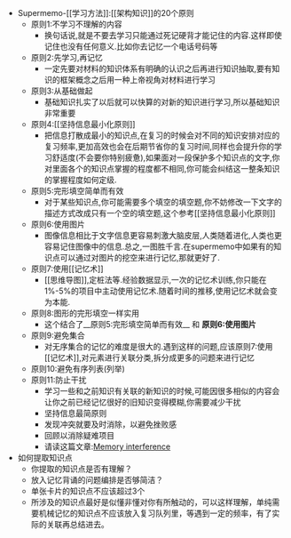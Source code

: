 - Supermemo-[[学习方法]]:[[架构知识]]的20个原则
    - 原则1:不学习不理解的内容
        - 换句话说,就是不要去学习只能通过死记硬背才能记住的内容.这样即使记住也没有任何意义.比如你去记忆一个电话号码等
    - 原则2:先学习,再记忆
        - 一定先要对材料的知识体系有明确的认识之后再进行知识抽取,要有知识的框架概念之后用一种上帝视角对材料进行学习
    - 原则3:从基础做起
        - 基础知识扎实了以后就可以快算的对新的知识进行学习,所以基础知识非常重要
    - 原则4:[[坚持信息最小化原则]]
        - 把信息打散成最小的知识点,在复习的时候会对不同的知识安排对应的复习频率,更加高效也会在后期节省你的复习时间,同样也会提升你的学习舒适度(不会要你特别疲惫),如果面对一段保护多个知识点的文字,你对里面各个的知识点掌握的程度都不相同,你可能会纠结这一整条知识的掌握程度如何定级.
    - 原则5:完形填空简单而有效
        - 对于某些知识点,你可能需要多个填空的填空题,你不妨修改一下文字的描述方式改成只有一个空的填空题,这个参考[[坚持信息最小化原则]]
    - 原则6:使用图片
        - 图像信息相比于文字信息更容易刺激大脑皮层,人类随着进化,人类也更容易记住图像中的信息.总之,一图胜千言.在supermemo中如果有的知识点可以通过对图片的挖空来进行记忆,那就更好了.
    - 原则7:使用[[记忆术]]
        - [[思维导图]],定桩法等.经验数据显示,一次的记忆术训练,你只能在1%-5%的项目中主动使用记忆术.随着时间的推移,使用记忆术就会变为本能.
    - 原则8:图形的完形填空一样实用
        - 这个结合了__原则5:完形填空简单而有效__ 和 __原则6:使用图片__
    - 原则9:避免集合
        - 对无序集合的记忆的难度是很大的.遇到这样的问题,应该原则7:使用[[记忆术]],对元素进行关联分类,拆分成更多的问题来进行记忆
    - 原则10:避免有序列表(列举)
    - 原则11:防止干扰
        - 学习一些和之前知识有关联的新知识的时候,可能因很多相似的内容会让你之前已经记忆很好的旧知识变得模糊,你需要减少干扰
        - 坚持信息最简原则
        - 发现冲突就要及时消除，以避免挫败感
        - 回顾以消除疑难项目
        - 请读这篇文章:[Memory interference](https://www.supermemo.com/en/archives1990-2015/english/ol/ks)
- 如何提取知识点
    - 你提取的知识点是否有理解？
    - 放入记忆背诵的问题编排是否够简洁？
    - 单张卡片的知识点不应该超过3个
    - 所涉及的知识点最好是似懂非懂对你有所触动的，可以这样理解，单纯需要机械记忆的知识点不应该放入复习队列里，等遇到一定的频率，有了实际的关联再总结进去。
